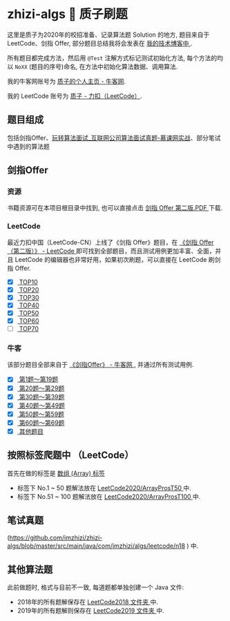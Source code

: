 # zhizi-algs 🤯 质子刷题
这里是质子为2020年的校招准备、记录算法题 Solution 的地方, 题目来自于LeetCode、剑指 Offer, 部分题目总结我将会发表在 [ 我的技术博客中 ](https://www.cnblogs.com/imzhizi/tag/algs/).

所有题目都完成方法，然后用 `@Test` 注解方式标记测试初始化方法, 每个方法的均以 `NoXX` (题目的序号)命名, 在方法中初始化算法数据、调用算法.

我的牛客网账号为 [质子的个人主页 - 牛客网](https://www.nowcoder.com/profile/3391125 ).

我的 LeetCode 账号为 [质子 - 力扣（LeetCode）](https://leetcode-cn.com/u/imzhizi/ ).

## 题目组成
包括剑指Offer、[玩转算法面试_互联网公司算法面试真题-慕课网实战](https://coding.imooc.com/class/82.html)、部分笔试中遇到的算法题

## 剑指Offer

### 资源
书籍资源可在本项目根目录中找到, 也可以直接点击 [ 剑指 Offer 第二版.PDF ](https://github.com/imzhizi/zhizi-algs/blob/master/%E5%89%91%E6%8C%87OFFER%20-%20%E5%90%8D%E4%BC%81%E9%9D%A2%E8%AF%95%E5%AE%98%E7%B2%BE%E8%AE%B2%E5%85%B8%E5%9E%8B%E7%BC%96%E7%A8%8B%E9%A2%98%20-%20%E7%AC%AC2%E7%89%88.pdf) 下载.

### LeetCode
最近力扣中国（LeetCode-CN）上线了《剑指 Offer》题目，在 [《剑指 Offer（第二版）》 - LeetCode ](https://leetcode-cn.com/problemset/lcof/ ) 即可找到全部题目，而且测试用例更加丰富、全面，并且 LeetCode 的编辑器也非常好用，如果初次刷题，可以直接在 LeetCode 刷剑指 Offer.

- [x] [ TOP10 ](https://github.com/imzhizi/zhizi-algs/blob/master/src/main/java/com/imzhizi/algs/leetcode/%E5%89%91%E6%8C%87/TOP10.java )
- [x] [ TOP20 ](https://github.com/imzhizi/zhizi-algs/blob/master/src/main/java/com/imzhizi/algs/leetcode/%E5%89%91%E6%8C%87/TOP20.java )
- [x] [ TOP30 ](https://github.com/imzhizi/zhizi-algs/blob/master/src/main/java/com/imzhizi/algs/leetcode/%E5%89%91%E6%8C%87/TOP30.java )
- [x] [ TOP40 ](https://github.com/imzhizi/zhizi-algs/blob/master/src/main/java/com/imzhizi/algs/leetcode/%E5%89%91%E6%8C%87/TOP40.java )
- [x] [ TOP50 ](https://github.com/imzhizi/zhizi-algs/blob/master/src/main/java/com/imzhizi/algs/leetcode/%E5%89%91%E6%8C%87/TOP50.java )
- [x] [ TOP60 ](https://github.com/imzhizi/zhizi-algs/blob/master/src/main/java/com/imzhizi/algs/leetcode/%E5%89%91%E6%8C%87/TOP60.java )
- [ ] [ TOP70 ](https://github.com/imzhizi/zhizi-algs/blob/master/src/main/java/com/imzhizi/algs/leetcode/%E5%89%91%E6%8C%87/TOP70.java )

### 牛客
该部分题目全部来自于 [ 《剑指Offer》 - 牛客网 ](https://www.nowcoder.com/ta/coding-interviews ), 并通过所有测试用例.

- [x] [ 第1题～第19题 ]( https://github.com/imzhizi/zhizi-algs/blob/master/src/main/java/com/imzhizi/algs/%E7%AC%94%E8%AF%95/%E5%89%91%E6%8C%87/Part1.java )
- [x] [ 第20题～第29题 ]( https://github.com/imzhizi/zhizi-algs/blob/master/src/main/java/com/imzhizi/algs/%E7%AC%94%E8%AF%95/%E5%89%91%E6%8C%87/Part2.java )
- [x] [ 第30题～第39题 ]( https://github.com/imzhizi/zhizi-algs/blob/master/src/main/java/com/imzhizi/algs/%E7%AC%94%E8%AF%95/%E5%89%91%E6%8C%87/Part3.java )
- [x] [ 第40题～第49题 ]( https://github.com/imzhizi/zhizi-algs/blob/master/src/main/java/com/imzhizi/algs/%E7%AC%94%E8%AF%95/%E5%89%91%E6%8C%87/Part4.java )
- [x] [ 第50题～第59题 ]( https://github.com/imzhizi/zhizi-algs/blob/master/src/main/java/com/imzhizi/algs/%E7%AC%94%E8%AF%95/%E5%89%91%E6%8C%87/Part5.java )
- [x] [ 第60题～第69题 ]( https://github.com/imzhizi/zhizi-algs/blob/master/src/main/java/com/imzhizi/algs/%E7%AC%94%E8%AF%95/%E5%89%91%E6%8C%87/Part6.java )
- [x] [ 其他题目 ]( https://github.com/imzhizi/zhizi-algs/blob/master/src/main/java/com/imzhizi/algs/%E7%AC%94%E8%AF%95/%E5%89%91%E6%8C%87/Part7.java )

## 按照标签爬题中 （LeetCode）
首先在做的标签是 [ 数组 (Array) 标签  ](https://leetcode-cn.com/tag/array/ )
- 标签下 No.1 ~ 50 题解法放在 [ LeetCode2020/ArrayProsT50 ](https://github.com/imzhizi/zhizi-algs/blob/master/src/main/java/com/imzhizi/algs/leetcode/n20/ArrayProsT50.java ) 中.
- 标签下 No.51 ~ 100 题解法放在 [ LeetCode2020/ArrayProsT100 ](https://github.com/imzhizi/zhizi-algs/blob/master/src/main/java/com/imzhizi/algs/leetcode/n20/ArrayProsT100.java ) 中.

## 笔试真题
(https://github.com/imzhizi/zhizi-algs/blob/master/src/main/java/com/imzhizi/algs/leetcode/n18 ) 中.

## 其他算法题
此前做题时, 格式与目前不一致, 每道题都单独创建一个 Java 文件:
- 2018年的所有题解保存在 [ LeetCode2018 文件夹 ](https://github.com/imzhizi/zhizi-algs/blob/master/src/main/java/com/imzhizi/algs/leetcode/n18 ) 中. 
- 2019年的所有题解则保存在 [ LeetCode2019 文件夹 ](https://github.com/imzhizi/zhizi-algs/blob/master/src/main/java/com/imzhizi/algs/leetcode/n19 ) 中.